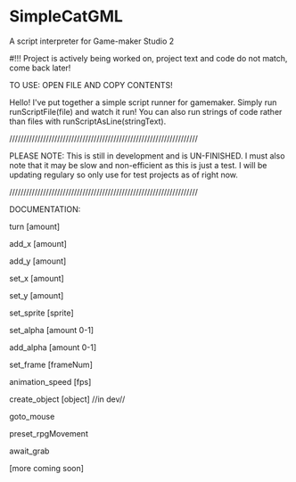 # SimpleCatGML
A script interpreter for Game-maker Studio 2 

#!!! Project is actively being worked on, project text and code do not match, come back later!

TO USE: OPEN FILE AND COPY CONTENTS!


Hello! I've put together a simple script runner for gamemaker. Simply run runScriptFile(file) and watch it run! You can also run strings of code rather than files with runScriptAsLine(stringText).


///////////////////////////////////////////////////////////////////

PLEASE NOTE: This is still in development and is UN-FINISHED. I must also note that it may be slow and non-efficient as this is just a test. I will be updating regulary so only use for test projects as of right now.

///////////////////////////////////////////////////////////////////

DOCUMENTATION:

turn [amount]

add_x [amount]

add_y [amount]

set_x [amount] 

set_y [amount]

set_sprite [sprite] 

set_alpha [amount 0-1]

add_alpha [amount 0-1]

set_frame [frameNum] 

animation_speed [fps] 

create_object [object] //in dev//

goto_mouse

preset_rpgMovement

await_grab

[more coming soon]
